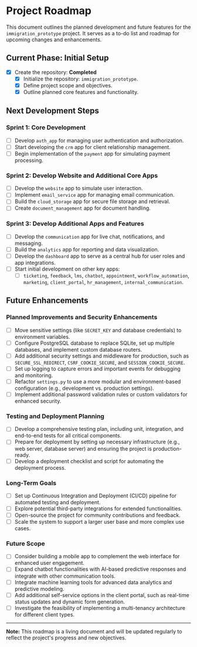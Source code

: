 # **Project Roadmap**

This document outlines the planned development and future features for the `immigration_prototype` project. It serves as a to-do list and roadmap for upcoming changes and enhancements.

## **Current Phase: Initial Setup**

- [x] Create the repository: **Completed**
  - [x] Initialize the repository: `immigration_prototype`.
  - [x] Define project scope and objectives.
  - [x] Outline planned core features and functionality.

## **Next Development Steps**

### **Sprint 1: Core Development**
- [ ] Develop `auth_app` for managing user authentication and authorization.
- [ ] Start developing the `crm` app for client relationship management.
- [ ] Begin implementation of the `payment` app for simulating payment processing.

### **Sprint 2: Develop Website and Additional Core Apps**
- [ ] Develop the `website` app to simulate user interaction.
- [ ] Implement `email_service` app for managing email communication.
- [ ] Build the `cloud_storage` app for secure file storage and retrieval.
- [ ] Create `document_management` app for document handling.

### **Sprint 3: Develop Additional Apps and Features**
- [ ] Develop the `communication` app for live chat, notifications, and messaging.
- [ ] Build the `analytics` app for reporting and data visualization.
- [ ] Develop the `dashboard` app to serve as a central hub for user roles and app integrations.
- [ ] Start initial development on other key apps:
  - [ ] `ticketing`, `feedback`, `lms`, `chatbot`, `appointment`, `workflow_automation`, `marketing`, `client_portal`, `hr_management`, `internal_communication`.

## **Future Enhancements**

### **Planned Improvements and Security Enhancements**
- [ ] Move sensitive settings (like `SECRET_KEY` and database credentials) to environment variables.
- [ ] Configure PostgreSQL database to replace SQLite, set up multiple databases, and implement custom database routers.
- [ ] Add additional security settings and middleware for production, such as `SECURE_SSL_REDIRECT`, `CSRF_COOKIE_SECURE`, and `SESSION_COOKIE_SECURE`.
- [ ] Set up logging to capture errors and important events for debugging and monitoring.
- [ ] Refactor `settings.py` to use a more modular and environment-based configuration (e.g., development vs. production settings).
- [ ] Implement additional password validation rules or custom validators for enhanced security.

### **Testing and Deployment Planning**
- [ ] Develop a comprehensive testing plan, including unit, integration, and end-to-end tests for all critical components.
- [ ] Prepare for deployment by setting up necessary infrastructure (e.g., web server, database server) and ensuring the project is production-ready.
- [ ] Develop a deployment checklist and script for automating the deployment process.

### **Long-Term Goals**
- [ ] Set up Continuous Integration and Deployment (CI/CD) pipeline for automated testing and deployment.
- [ ] Explore potential third-party integrations for extended functionalities.
- [ ] Open-source the project for community contributions and feedback.
- [ ] Scale the system to support a larger user base and more complex use cases.

### **Future Scope**
- [ ] Consider building a mobile app to complement the web interface for enhanced user engagement.
- [ ] Expand chatbot functionalities with AI-based predictive responses and integrate with other communication tools.
- [ ] Integrate machine learning tools for advanced data analytics and predictive modeling.
- [ ] Add additional self-service options in the client portal, such as real-time status updates and dynamic form generation.
- [ ] Investigate the feasibility of implementing a multi-tenancy architecture for different client types.

---

**Note:** This roadmap is a living document and will be updated regularly to reflect the project's progress and new objectives.
